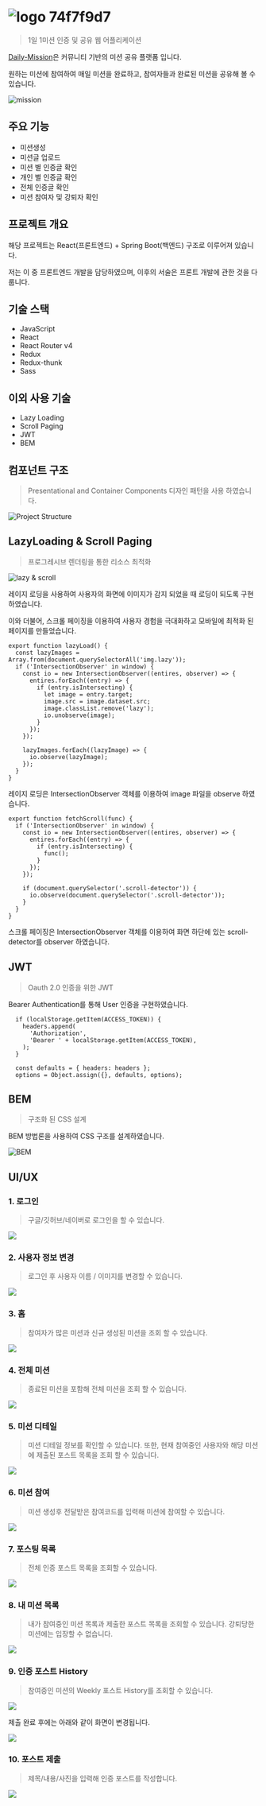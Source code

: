 # ![logo 74f7f9d7](https://user-images.githubusercontent.com/39932233/80936920-056df500-8e0e-11ea-8a57-2cf418edd852.png)

> 1일 1미션 인증 및 공유 웹 어플리케이션

[Daily-Mission](https://daily-mission.com)은 커뮤니티 기반의 미션 공유 플랫폼 입니다.

원하는 미션에 참여하여 매일 미션을 완료하고, 참여자들과 완료된 미션을 공유해 볼 수 있습니다.

![mission](https://user-images.githubusercontent.com/39932233/80935943-f6854380-8e09-11ea-85b9-b41e78390b92.jpg)
## 주요 기능

- 미션생성
- 미션글 업로드
- 미션 별 인증글 확인
- 개인 별 인증글 확인
- 전체 인증글 확인
- 미션 참여자 및 강퇴자 확인

## 프로젝트 개요

해당 프로젝트는 React(프론트엔드) + Spring Boot(백엔드) 구조로 이루어져 있습니다.

저는 이 중 프론트엔드 개발을 담당하였으며, 이후의 서술은 프론트 개발에 관한 것을 다룹니다.

## 기술 스택

- JavaScript
- React
- React Router v4
- Redux
- Redux-thunk
- Sass

## 이외 사용 기술

- Lazy Loading
- Scroll Paging
- JWT
- BEM

## 컴포넌트 구조
> Presentational and Container Components 디자인 패턴을 사용 하였습니다.

![Project Structure](https://user-images.githubusercontent.com/39932233/83713833-28393680-a664-11ea-9dae-a6a5331a2c83.png)

## LazyLoading & Scroll Paging
> 프로그레시브 렌더링을 통한 리소스 최적화

![lazy & scroll](https://user-images.githubusercontent.com/39932233/83600296-3aa26a00-a5a9-11ea-973b-a03bd7c9db34.gif)

레이지 로딩을 사용하여 사용자의 화면에 이미지가 감지 되었을 때 로딩이 되도록 구현하였습니다.

이와 더불어, 스크롤 페이징을 이용하여 사용자 경험을 극대화하고 모바일에 최적화 된 페이지를 만들었습니다.

```
export function lazyLoad() {
  const lazyImages = Array.from(document.querySelectorAll('img.lazy'));
  if ('IntersectionObserver' in window) {
    const io = new IntersectionObserver((entires, observer) => {
      entires.forEach((entry) => {
        if (entry.isIntersecting) {
          let image = entry.target;
          image.src = image.dataset.src;
          image.classList.remove('lazy');
          io.unobserve(image);
        }
      });
    });

    lazyImages.forEach((lazyImage) => {
      io.observe(lazyImage);
    });
  }
}

```
레이지 로딩은 IntersectionObserver 객체를 이용하여 image 파일을 observe 하였습니다.

```
export function fetchScroll(func) {
  if ('IntersectionObserver' in window) {
    const io = new IntersectionObserver((entires, observer) => {
      entires.forEach((entry) => {
        if (entry.isIntersecting) {
          func();
        }
      });
    });

    if (document.querySelector('.scroll-detector')) {
      io.observe(document.querySelector('.scroll-detector'));
    }
  }
}

```
스크롤 페이징은 IntersectionObserver 객체를 이용하여 화면 하단에 있는 scroll-detector를 observer 하였습니다.

## JWT
> Oauth 2.0 인증을 위한 JWT

Bearer Authentication를 통해 User 인증을 구현하였습니다.

```
  if (localStorage.getItem(ACCESS_TOKEN)) {
    headers.append(
      'Authorization',
      'Bearer ' + localStorage.getItem(ACCESS_TOKEN),
    );
  }

  const defaults = { headers: headers };
  options = Object.assign({}, defaults, options);
```

## BEM
> 구조화 된 CSS 설계

BEM 방법론을 사용하여 CSS 구조를 설계하였습니다.

![BEM](https://user-images.githubusercontent.com/39932233/83716004-a8ae6600-a669-11ea-8ce8-bb0816e0f603.png)

## UI/UX

### 1. 로그인

> 구글/깃허브/네이버로 로그인을 할 수 있습니다.

<img src="https://image.daily-mission.com/README/login.png"></img>

### 2. 사용자 정보 변경

> 로그인 후 사용자 이름 / 이미지를 변경할 수 있습니다.

<img src="https://image.daily-mission.com/README/change.png"></img>

### 3. 홈

> 참여자가 많은 미션과 신규 생성된 미션을 조회 할 수 있습니다.

<img src="https://image.daily-mission.com/README/home.png"></img>

### 4. 전체 미션

> 종료된 미션을 포함해 전체 미션을 조회 할 수 있습니다.

<img src="https://image.daily-mission.com/README/all.png"></img>

### 5. 미션 디테일

> 미션 디테일 정보를 확인할 수 있습니다. 또한, 현재 참여중인 사용자와 해당 미션에 제출된 포스트 목록을 조회 할 수 있습니다.

<img src="https://image.daily-mission.com/README/detail.png"></img>

### 6. 미션 참여

> 미션 생성후 전달받은 참여코드를 입력해 미션에 참여할 수 있습니다.

<img src="https://image.daily-mission.com/README/attend.png"></img>

### 7. 포스팅 목록

> 전체 인증 포스트 목록을 조회할 수 있습니다.

<img src="https://image.daily-mission.com/README/post.png"></img>

### 8. 내 미션 목록

> 내가 참여중인 미션 목록과 제출한 포스트 목록을 조회할 수 있습니다. 강퇴당한 미션에는 입장할 수 없습니다.

<img src="https://image.daily-mission.com/README/my.png"></img>

### 9. 인증 포스트 History

> 참여중인 미션의 Weekly 포스트 History를 조회할 수 있습니다.

<img src="https://image.daily-mission.com/README/submit.png"></img>

제출 완료 후에는 아래와 같이 화면이 변경됩니다.

<img src="https://image.daily-mission.com/README/submit_success.png"></img>

### 10. 포스트 제출

> 제목/내용/사진을 입력해 인증 포스트를 작성합니다.

<img src="https://image.daily-mission.com/README/post_submit.png"></img>
